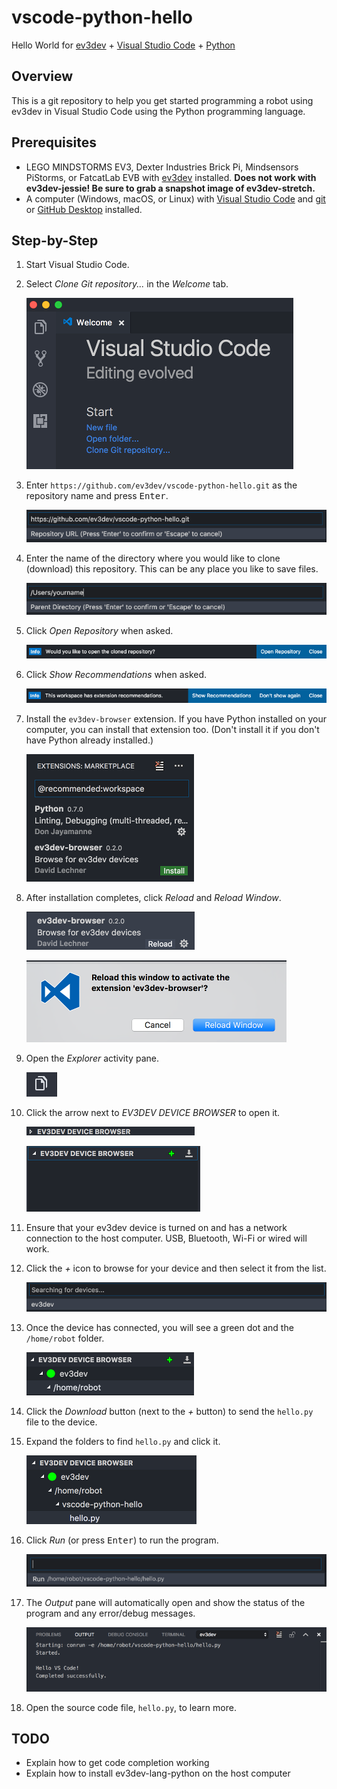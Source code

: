# vscode-python-hello
Hello World for [ev3dev] + [Visual Studio Code][code] + [Python]


## Overview
This is a git repository to help you get started programming a robot using
ev3dev in Visual Studio Code using the Python programming language.


## Prerequisites
* LEGO MINDSTORMS EV3, Dexter Industries Brick Pi, Mindsensors PiStorms, or
  FatcatLab EVB with [ev3dev] installed. **Does not work with ev3dev-jessie!
  Be sure to grab a snapshot image of ev3dev-stretch.**
* A computer (Windows, macOS, or Linux) with [Visual Studio Code][code] and
  [git] or [GitHub Desktop][github] installed.


## Step-by-Step
1.  Start Visual Studio Code.

2.  Select *Clone Git repository...* in the *Welcome* tab.

    ![screenshot](.README/vscode-welcome-clone-git.png)
3.  Enter `https://github.com/ev3dev/vscode-python-hello.git` as the repository
    name and press <kbd>Enter</kbd>.

    ![screenshot](.README/vscode-repository-url.png)

4.  Enter the name of the directory where you would like to clone (download)
    this repository. This can be any place you like to save files.

    ![screenshot](.README/vscode-parent-directory.png)

5. Click *Open Repository* when asked.

    ![screenshot](.README/vscode-open-repository.png)

6.  Click *Show Recommendations* when asked.

    ![screenshot](.README/vscode-show-recommendations.png)

7.  Install the `ev3dev-browser` extension. If you have Python installed on your
    computer, you can install that extension too. (Don't install it if you don't
    have Python already installed.)

    ![screenshot](.README/vscode-extensions-recommended.png)

8.  After installation completes, click *Reload* and *Reload Window*.

    ![screenshot](.README/vscode-ev3dev-browser-reload.png)

    ![screenshot](.README/vscode-reload-window.png)

9. Open the *Explorer* activity pane.

    ![screenshot](.README/vscode-explorer-icon.png)

10. Click the arrow next to *EV3DEV DEVICE BROWSER* to open it.

    ![screenshot](.README/vscode-ev3dev-browser-collapsed.png)

    ![screenshot](.README/vscode-ev3dev-browser-expanded.png)

11. Ensure that your ev3dev device is turned on and has a network connection to
    the host computer. USB, Bluetooth, Wi-Fi or wired will work.

12. Click the *+* icon to browse for your device and then select it from the
    list.

    ![screenshot](.README/vscode-searching-for-devices.png)

13. Once the device has connected, you will see a green dot and the
    `/home/robot` folder.

    ![screenshot](.README/vscode-home-robot.png)

14. Click the *Download* button (next to the *+* button) to send the `hello.py`
    file to the device.

15. Expand the folders to find `hello.py` and click it.

    ![screenshot](.README/vscode-hello-py.png)

16. Click *Run* (or press <kbd>Enter</kbd>) to run the program.

    ![screenshot](.README/vscode-run.png)

17. The *Output* pane will automatically open and show the status of the
    program and any error/debug messages.

    ![screenshot](.README/vscode-output.png)

18. Open the source code file, `hello.py`, to learn more.


## TODO

* Explain how to get code completion working
* Explain how to install ev3dev-lang-python on the host computer

[ev3dev]: http://www.ev3dev.org
[code]: https://code.visualstudio.com/
[python]: https://www.python.org/
[git]: https://git-scm.com/
[github]: https://desktop.github.com/

